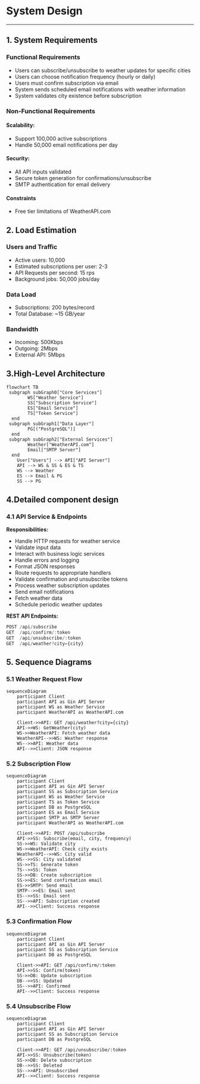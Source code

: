# System Design 

---

## 1. System Requirements

### Functional Requirements

- Users can subscribe/unsubscribe to weather updates for specific cities
- Users can choose notification frequency (hourly or daily)
- Users must confirm subscription via email
- System sends scheduled email notifications with weather information
- System validates city existence before subscription

### Non-Functional Requirements

#### Scalability:
- Support 100,000 active subscriptions
- Handle 50,000 email notifications per day

#### Security:
- All API inputs validated
- Secure token generation for confirmations/unsubscribe
- SMTP authentication for email delivery

#### Constraints
- Free tier limitations of WeatherAPI.com

## 2. Load Estimation

### Users and Traffic

- Active users: 10,000
- Estimated subscriptions per user: 2-3
- API Requests per second: 15 rps
- Background jobs: 50,000 jobs/day

### Data Load

- Subscriptions: 200 bytes/record
- Total Database: ~15 GB/year

### Bandwidth

- Incoming: 500Kbps
- Outgoing: 2Mbps
- External API: 5Mbps


## 3.High-Level Architecture

```mermaid
flowchart TB
 subgraph subGraph0["Core Services"]
        WS["Weather Service"]
        SS["Subscription Service"]
        ES["Email Service"]
        TS["Token Service"]
  end
 subgraph subGraph1["Data Layer"]
        PG[("PostgreSQL")]
  end
 subgraph subGraph2["External Services"]
        Weather["WeatherAPI.com"]
        Email["SMTP Server"]
  end
    User["Users"] --> API["API Server"]
    API --> WS & SS & ES & TS
    WS --> Weather
    ES --> Email & PG
    SS --> PG
```

## 4.Detailed component design
### 4.1 API Service & Endpoints

**Responsibilities:**

- Handle HTTP requests for weather service
- Validate input data
- Interact with business logic services
- Handle errors and logging
- Format JSON responses
- Route requests to appropriate handlers
- Validate confirmation and unsubscribe tokens
- Process weather subscription updates
- Send email notifications
- Fetch weather data
- Schedule periodic weather updates

**REST API Endpoints:**

```typescript
POST /api/subscribe
GET  /api/confirm/:token
GET  /api/unsubscribe/:token
GET  /api/weather?city={city}
```

## 5. Sequence Diagrams

### 5.1 Weather Request Flow
```mermaid
sequenceDiagram
    participant Client
    participant API as Gin API Server
    participant WS as Weather Service
    participant WeatherAPI as WeatherAPI.com

    Client->>API: GET /api/weather?city={city}
    API->>WS: GetWeather(city)
    WS->>WeatherAPI: Fetch weather data
    WeatherAPI-->>WS: Weather response
    WS-->>API: Weather data
    API-->>Client: JSON response
```

### 5.2 Subscription Flow
```mermaid
sequenceDiagram
    participant Client
    participant API as Gin API Server
    participant SS as Subscription Service
    participant WS as Weather Service
    participant TS as Token Service
    participant DB as PostgreSQL
    participant ES as Email Service
    participant SMTP as SMTP Server
    participant WeatherAPI as WeatherAPI.com

    Client->>API: POST /api/subscribe
    API->>SS: Subscribe(email, city, frequency)
    SS->>WS: Validate city
    WS->>WeatherAPI: Check city exists
    WeatherAPI-->>WS: City valid
    WS-->>SS: City validated
    SS->>TS: Generate token
    TS-->>SS: Token
    SS->>DB: Create subscription
    SS->>ES: Send confirmation email
    ES->>SMTP: Send email
    SMTP-->>ES: Email sent
    ES-->>SS: Email sent
    SS-->>API: Subscription created
    API-->>Client: Success response
```

### 5.3 Confirmation Flow
```mermaid
sequenceDiagram
    participant Client
    participant API as Gin API Server
    participant SS as Subscription Service
    participant DB as PostgreSQL

    Client->>API: GET /api/confirm/:token
    API->>SS: Confirm(token)
    SS->>DB: Update subscription
    DB-->>SS: Updated
    SS-->>API: Confirmed
    API-->>Client: Success response
```

### 5.4 Unsubscribe Flow
```mermaid
sequenceDiagram
    participant Client
    participant API as Gin API Server
    participant SS as Subscription Service
    participant DB as PostgreSQL

    Client->>API: GET /api/unsubscribe/:token
    API->>SS: Unsubscribe(token)
    SS->>DB: Delete subscription
    DB-->>SS: Deleted
    SS-->>API: Unsubscribed
    API-->>Client: Success response
```